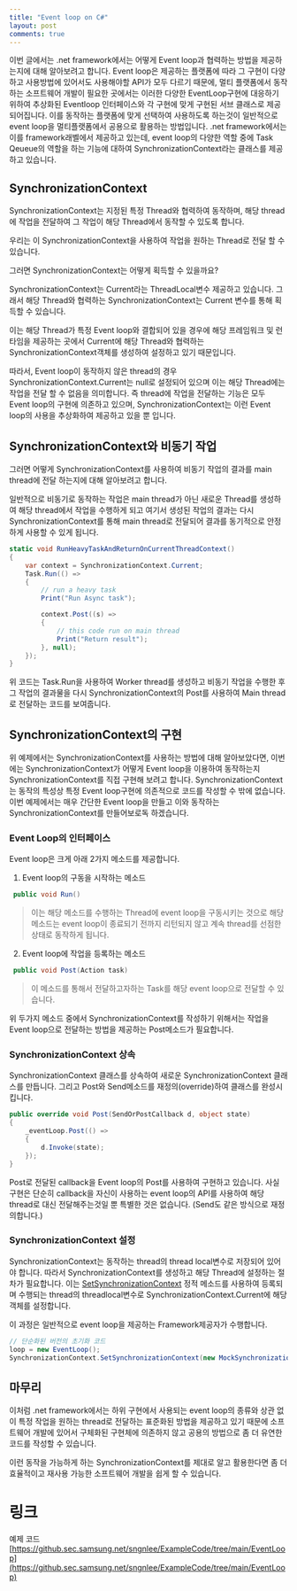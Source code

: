 ```yaml
---
title: "Event loop on C#"
layout: post
comments: true
---
```


이번 글에서는 .net framework에서는 어떻게 Event loop과 협력하는 방법을 제공하는지에 대해 알아보려고 합니다. Event loop은 제공하는 플랫폼에 따라 그 구현이 다양하고 사용방법에 있어서도 사용해야할 API가 모두 다르기 때문에, 멀티 플랫폼에서 동작하는 소프트웨어 개발이 필요한 곳에서는 이러한 다양한 EventLoop구현에 대응하기 위하여 추상화된 Eventloop 인터페이스와 각 구현에 맞게 구현된 서브 클래스로 제공되어집니다. 이를 동작하는 플랫폼에 맞게 선택하여 사용하도록 하는것이 일반적으로 event loop을 멀티플랫폼에서 공용으로 활용하는 방법입니다.
 .net framework에서는 이를 framework래벨에서 제공하고 있는데, event loop의 다양한 역할 중에 Task Qeueue의 역할을 하는 기능에 대하여 SynchronizationContext라는 클래스를 제공하고 있습니다.


## SynchronizationContext
SynchronizationContext는 지정된 특정 Thread와 협력하여 동작하며, 해당 thread에 작업을 전달하여 그 작업이 해당 Thread에서 동작할 수 있도록 합니다.

우리는 이 SynchronizationContext을 사용하여 작업을 원하는 Thread로 전달 할 수 있습니다. 

그러면 SynchronizationContext는 어떻게 획득할 수 있을까요?

SynchronizationContext는 Current라는 ThreadLocal변수 제공하고 있습니다. 그래서 해당 Thread와 협력하는 SynchronizationContext는 Current 변수를 통해 획득할 수 있습니다. 

이는 해당 Thread가 특정 Event loop와 결합되어 있을 경우에 해당 프레임워크 및 런타임을 제공하는 곳에서 Current에 해당 Thread와 협력하는 SynchronizationContext객체를 생성하여 설정하고 있기 때문입니다.

따라서, Event loop이 동작하지 않은 thread의 경우 SynchronizationContext.Current는 null로 설정되어 있으며 이는 해당 Thread에는 작업을 전달 할 수 없음을 의미합니다.
즉 thread에 작업을 전달하는 기능은 모두 Event loop의 구현에 의존하고 있으며, SynchronizationContext는 이런 Event loop의 사용을 추상화하여 제공하고 있을 뿐 입니다.

## SynchronizationContext와 비동기 작업
그러면 어떻게 SynchronizationContext를 사용하여 비동기 작업의 결과를 main thread에 전달 하는지에 대해 알아보려고 합니다.

일반적으로 비동기로 동작하는 작업은 main thread가 아닌 새로운 Thread를 생성하여 해당 thread에서 작업을 수행하게 되고 여기서 생성된 작업의 결과는 다시 SynchronizationContext를 통해 main thread로 전달되어 결과를 동기적으로 안정하게 사용할 수 있게 됩니다.

```c#
static void RunHeavyTaskAndReturnOnCurrentThreadContext()
{
    var context = SynchronizationContext.Current;
    Task.Run(() =>
    {
        // run a heavy task
        Print("Run Async task");

        context.Post((s) =>
        {
            // this code run on main thread
            Print("Return result");
        }, null);
    });
}
```

위 코드는 Task.Run을 사용하여 Worker thread를 생성하고 비동기 작업을 수행한 후 그 작업의 결과물을 다시 SynchronizationContext의 Post를 사용하여 Main thread로 전달하는 코드를 보여줍니다. 

## SynchronizationContext의 구현
위 예제에서는 SynchronizationContext를 사용하는 방법에 대해 알아보았다면, 이번에는 SynchronizationContext가 어떻게 Event loop을 이용하여 동작하는지 SynchronizationContext를 직접 구현해 보려고 합니다. SynchronizationContext는 동작의 특성상 특정 Event loop구현에 의존적으로 코드를 작성할 수 밖에 없습니다. 이번 예제에서는 매우 간단한 Event loop을 만들고 이와 동작하는 SynchronizationContext를 만들어보로독 하겠습니다.

### Event Loop의 인터페이스
Event loop은 크게 아래 2가지 메소드를 제공합니다. 
1. Event loop의 구동을 시작하는 메소드
 ```c#
  public void Run()
 ```
  >이는 해당 메소드를 수행하는 Thread에 event loop을 구동시키는 것으로 해당 메소드는 event loop이 종료되기 전까지 리턴되지 않고 계속 thread를 선점한 상태로 동작하게 됩니다.
2. Event loop에 작업을 등록하는 메소드
 ```c#
  public void Post(Action task)
 ```
  >이 메소드를 통해서 전달하고자하는 Task를 해당 event loop으로 전달할 수 있습니다.

위 두가지 메소드 중에서 SynchronizationContext를 작성하기 위해서는 작업을 Event loop으로 전달하는 방법을 제공하는 Post메소드가 필요합니다.

### SynchronizationContext 상속
SynchronizationContext 클래스를 상속하여 새로운 SynchronizationContext 클래스를 만듭니다. 그리고 Post와 Send메소드를 재정의(override)하여 클래스를 완성시킵니다.
```c#
public override void Post(SendOrPostCallback d, object state)
{
    _eventLoop.Post(() =>
    {
        d.Invoke(state);
    });
}
```
Post로 전달된 callback을 Event loop의 Post를 사용하여 구현하고 있습니다. 사실 구현은 단순히 callback을 자신이 사용하는 event loop의 API를 사용하여 해당 thread로 대신 전달해주는것일 뿐 특별한 것은 없습니다.
(Send도 같은 방식으로 재정의합니다.)

### SynchronizationContext 설정
SynchronizationContext는 동작하는 thread의 thread local변수로 저장되어 있어야 합니다. 따라서 SynchronizationContext를 생성하고 해당 Thread에 설정하는 절차가 필요합니다. 이는 [SetSynchronizationContext](https://docs.microsoft.com/en-us/dotnet/api/system.threading.synchronizationcontext.setsynchronizationcontext?view=net-5.0) 정적 메소드를 사용하여 등록되며 수행되는 thread의 threadlocal변수로 SynchronizationContext.Current에 해당 객체를 설정합니다.

이 과정은 일반적으로 event loop을 제공하는 Framework제공자가 수행합니다.
```c#
// 단순화된 버전의 초기화 코드
loop = new EventLoop();
SynchronizationContext.SetSynchronizationContext(new MockSynchronizationContext(loop));
```

## 마무리
이처럼 .net framework에서는 하위 구현에서 사용되는 event loop의 종류와 상관 없이 특정 작업을 원하는 thread로 전달하는 표준화된 방법을 제공하고 있기 때문에 소프트웨어 개발에 있어서 구체화된 구현체에 의존하지 않고 공용의 방법으로 좀 더 유연한 코드를 작성할 수 있습니다.

이런 동작을 가능하게 하는 SynchronizationContext를 제대로 알고 활용한다면 좀 더 효율적이고 재사용 가능한 소프트웨어 개발을 쉽게 할 수 있습니다.

# 링크
 예제 코드 [https://github.sec.samsung.net/sngnlee/ExampleCode/tree/main/EventLoop](https://github.sec.samsung.net/sngnlee/ExampleCode/tree/main/EventLoop)
